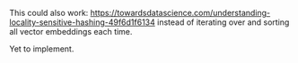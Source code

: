 This could also work:
https://towardsdatascience.com/understanding-locality-sensitive-hashing-49f6d1f6134
instead of iterating over and sorting all vector embeddings each time.

Yet to implement.
